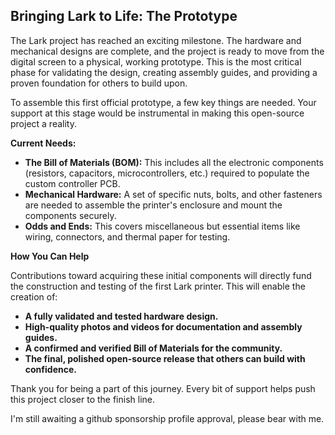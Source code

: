 ## Bringing Lark to Life: The Prototype

The Lark project has reached an exciting milestone. The hardware and mechanical designs are complete, and the project is ready to move from the digital screen to a physical, working prototype. This is the most critical phase for validating the design, creating assembly guides, and providing a proven foundation for others to build upon.

To assemble this first official prototype, a few key things are needed. Your support at this stage would be instrumental in making this open-source project a reality.

**Current Needs:**

*   **The Bill of Materials (BOM):** This includes all the electronic components (resistors, capacitors, microcontrollers, etc.) required to populate the custom controller PCB.
*   **Mechanical Hardware:** A set of specific nuts, bolts, and other fasteners are needed to assemble the printer's enclosure and mount the components securely.
*   **Odds and Ends:** This covers miscellaneous but essential items like wiring, connectors, and thermal paper for testing.

**How You Can Help**

Contributions toward acquiring these initial components will directly fund the construction and testing of the first Lark printer. This will enable the creation of:

*   **A fully validated and tested hardware design.**
*   **High-quality photos and videos for documentation and assembly guides.**
*   **A confirmed and verified Bill of Materials for the community.**
*   **The final, polished open-source release that others can build with confidence.**

Thank you for being a part of this journey. Every bit of support helps push this project closer to the finish line.

I'm still awaiting a github sponsorship profile approval, please bear with me.
